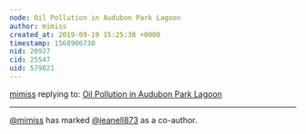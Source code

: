 ```yaml
---
node: Oil Pollution in Audubon Park Lagoon
author: mimiss
created_at: 2019-09-19 15:25:38 +0000
timestamp: 1568906738
nid: 20927
cid: 25547
uid: 579821
---
```




[mimiss](../profile/mimiss) replying to: [Oil Pollution in Audubon Park Lagoon](../notes/icyhg03/09-19-2019/oil-pollution-in-audubon-park-lagoon)

----
 [@mimiss](/profile/mimiss) has marked [@jeanell873](/profile/jeanell873) as a co-author. 